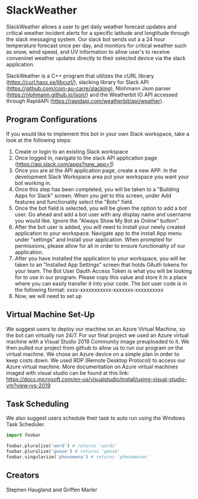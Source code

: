 # SlackWeather

SlackWeather allows a user to get daily weather forecast updates and critical weather incident alerts for a specific latitude and longtitude through the slack messaging system. Our slack bot sends out a a 24 hour temperature forecast once per day, and monitors for critical weather such as snow, wind speed, and UV information to allow user's to receive conveninet weather updates directly to their selected device via the slack application. 

SlackWeather is a C++ program that utilizes the cURL library (https://curl.haxx.se/libcurl/), slacking library for Slack API (https://github.com/coin-au-carre/slacking), Nlohmann Json parser (https://nlohmann.github.io/json/) and the Weatherbit IO API accessed through RapidAPI (https://rapidapi.com/weatherbit/api/weather).

## Program Configurations
If you would like to implement this bot in your own Slack workspace, take a look at the following steps:
1. Create or login to an existing Slack workspace
2. Once logged in, navigate to the slack API application page (https://api.slack.com/apps?new_app=1)
3. Once you are at the API application page, create a new APP. In the development Slack Workspace area put your workspace you want your bot working in. 
4. Once this step has been completed, you will be taken to a "Building Apps for Slack" screen. When you get to this screen, under Add features and functionality select the "Bots" field.  
5. Once the bot field is selected, you will be given the option to add a bot user. Go ahead and add a bot user with any display name and username you would like. Ignore the "Always Show My Bot as Online" button". 
6. After the bot user is added, you will need to Install your newly created application to your workspace. Navigate app to the Install App menu under "settings" and Install your application. When prompted for permissions, please allow for all in order to ensure functionality of our application. 
7. After you have installed the application to your workspace, you will be taken to an "Installed App Settings" screen that holds OAuth tokens for your team. The Bot User Oauth Access Token is what you will be looking for to use in our program. Please copy this value and store it in a place where you can easily transfer it into your code. The bot user code is in the following format: xxxx-xxxxxxxxxxx-xxxxxxx-xxxxxxxxxx
8. Now, we will need to set up 


## Virtual Machine Set-Up
We suggest users to deploy our machine on an Azure Virtual Machine, so the bot can virtually run 24/7. For our final project we used an Azure virtual machine with a Visual Studio 2019 Community image preuploaded to it. We then pulled our project from github to allow us to run our program on the virtual machine. We chose an Azure device on a simple plan in order to keep costs down. We used RDP (Remote Desktop Protocol) to access our Azure virtual machine. More documentation on Azure virtual machines imaged with visual studio can be found at this link: https://docs.microsoft.com/en-us/visualstudio/install/using-visual-studio-vm?view=vs-2019

## Task Scheduling
We also suggest users schedule their task to auto run using the Windows Task Scheduler.
```python
import foobar

foobar.pluralize('word') # returns 'words'
foobar.pluralize('goose') # returns 'geese'
foobar.singularize('phenomena') # returns 'phenomenon'
```

## Creators
Stephen Haugland and Griffen Marler
